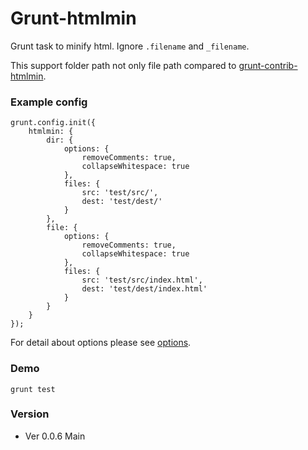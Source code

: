# Grunt-htmlmin
Grunt task to minify html. Ignore `.filename` and `_filename`.

This support folder path not only file path compared to [grunt-contrib-htmlmin](https://github.com/gruntjs/grunt-contrib-htmlmin).

### Example config

```
grunt.config.init({
    htmlmin: {
        dir: {
            options: {
                removeComments: true,
                collapseWhitespace: true
            },
            files: {
                src: 'test/src/',
                dest: 'test/dest/'
            }
        },
        file: {
            options: {
                removeComments: true,
                collapseWhitespace: true
            },
            files: {
                src: 'test/src/index.html',
                dest: 'test/dest/index.html'
            }
        }
    }
});
```

For detail about options please see [options](https://github.com/kangax/html-minifier#options-quick-reference).


### Demo

```
grunt test
```

### Version

- Ver 0.0.6 Main
